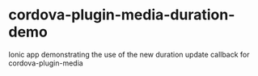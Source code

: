 # cordova-plugin-media-duration-demo
Ionic app demonstrating the use of the new duration update callback for cordova-plugin-media
